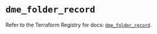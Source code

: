 # `dme_folder_record`

Refer to the Terraform Registry for docs: [`dme_folder_record`](https://registry.terraform.io/providers/dnsmadeeasy/dme/1.0.8/docs/resources/folder_record).

